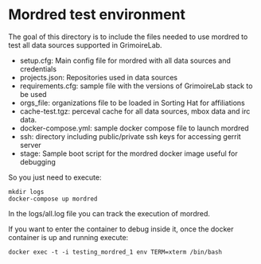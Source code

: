 # Mordred test environment

The goal of this directory is to include the files needed to 
use mordred to test all data sources supported in GrimoireLab.

* setup.cfg: Main config file for mordred with all data sources and credentials
* projects.json: Repositories used in data sources
* requirements.cfg: sample file with the versions of GrimoireLab stack to be used
* orgs_file: organizations file to be loaded in Sorting Hat for affiliations
* cache-test.tgz: perceval cache for all data sources, mbox data and irc data.
* docker-compose.yml: sample docker compose file to launch mordred
* ssh: directory including public/private ssh keys for accessing gerrit server
* stage: Sample boot script for the mordred docker image useful for debugging

So you just need to execute:

```
mkdir logs
docker-compose up mordred
```

In the logs/all.log file you can track the execution of mordred.

If you want to enter the container to debug inside it, once the docker container
is up and running execute:

```
docker exec -t -i testing_mordred_1 env TERM=xterm /bin/bash
```
